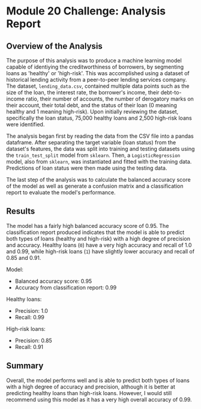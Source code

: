 # Module 20 Challenge: Analysis Report

## Overview of the Analysis

The purpose of this analysis was to produce a machine learning model capable of identiying the creditworthiness of borrowers, by segmenting loans as 'healthy' or 'high-risk'. This was accomplished using a dataset of historical lending activity from a peer-to-peer lending services company. The dataset, `lending_data.csv`, contained multiple data points such as the size of the loan, the interest rate, the borrower's income, their debt-to-income ratio, their number of accounts, the number of derogatory marks on their account, their total debt, and the status of their loan (0 meaning healthy and 1 meaning high-risk). Upon initially reviewing the dataset, specifically the loan status, 75,000 healthy loans and 2,500 high-risk loans were identified.

The analysis began first by reading the data from the CSV file into a pandas dataframe. After separating the target variable (loan status) from the dataset's features, the data was split into training and testing datasets using the `train_test_split` model from `sklearn`. Then, a `LogisticRegression` model, also from `sklearn`, was instantiated and fitted with the training data. Predictions of loan status were then made using the testing data.

The last step of the analysis was to calculate the balanced accuracy score of the model as well as generate a confusion matrix and a classification report to evaluate the model's performance. 

## Results

The model has a fairly high balanced accuracy score of 0.95. The classification report produced indicates that the model is able to predict both types of loans (healthy and high-risk) with a high degree of precision and accuracy. Healthy loans (`0`) have a very high accuracy and recall of 1.0 and 0.99, while high-risk loans (`1`) have slightly lower accuracy and recall of 0.85 and 0.91.

Model:
- Balanced accuracy score: 0.95
- Accuracy from classification report: 0.99

Healthy loans:
- Precision: 1.0
- Recall: 0.99

High-risk loans:
- Precision: 0.85
- Recall: 0.91

## Summary

Overall, the model performs well and is able to predict both types of loans with a high degree of accuracy and precision, although it is better at predicting healthy loans than high-risk loans. However, I would still recommend using this model as it has a very high overall accuracy of 0.99.
